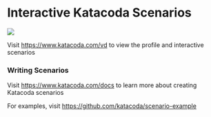 # Interactive Katacoda Scenarios

[![](http://shields.katacoda.com/katacoda/vd/count.svg)](https://www.katacoda.com/vd "Get your profile on Katacoda.com")

Visit https://www.katacoda.com/vd to view the profile and interactive scenarios

### Writing Scenarios
Visit https://www.katacoda.com/docs to learn more about creating Katacoda scenarios

For examples, visit https://github.com/katacoda/scenario-example
